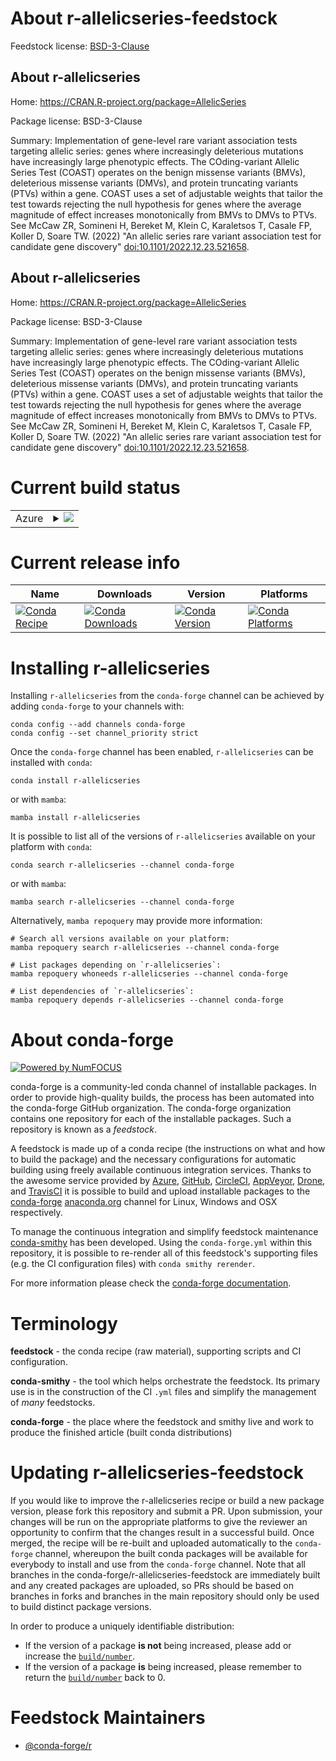 About r-allelicseries-feedstock
===============================

Feedstock license: [BSD-3-Clause](https://github.com/conda-forge/r-allelicseries-feedstock/blob/main/LICENSE.txt)


About r-allelicseries
---------------------

Home: https://CRAN.R-project.org/package=AllelicSeries

Package license: BSD-3-Clause

Summary: Implementation of gene-level rare variant association tests targeting allelic series: genes where increasingly deleterious mutations have increasingly large phenotypic effects. The COding-variant Allelic Series Test (COAST) operates on the benign missense variants (BMVs), deleterious missense variants (DMVs), and protein truncating variants (PTVs) within a gene. COAST uses a set of adjustable weights that tailor the test towards rejecting the null hypothesis for genes where the average magnitude of effect increases monotonically from BMVs to DMVs to PTVs. See McCaw ZR, Somineni H, Bereket M, Klein C, Karaletsos T, Casale FP, Koller D, Soare TW. (2022) "An allelic series rare variant association test for candidate gene discovery" <doi:10.1101/2022.12.23.521658>.

About r-allelicseries
---------------------

Home: https://CRAN.R-project.org/package=AllelicSeries

Package license: BSD-3-Clause

Summary: Implementation of gene-level rare variant association tests targeting allelic series: genes where increasingly deleterious mutations have increasingly large phenotypic effects. The COding-variant Allelic Series Test (COAST) operates on the benign missense variants (BMVs), deleterious missense variants (DMVs), and protein truncating variants (PTVs) within a gene. COAST uses a set of adjustable weights that tailor the test towards rejecting the null hypothesis for genes where the average magnitude of effect increases monotonically from BMVs to DMVs to PTVs. See McCaw ZR, Somineni H, Bereket M, Klein C, Karaletsos T, Casale FP, Koller D, Soare TW. (2022) "An allelic series rare variant association test for candidate gene discovery" <doi:10.1101/2022.12.23.521658>.

Current build status
====================


<table>
    
  <tr>
    <td>Azure</td>
    <td>
      <details>
        <summary>
          <a href="https://dev.azure.com/conda-forge/feedstock-builds/_build/latest?definitionId=19875&branchName=main">
            <img src="https://dev.azure.com/conda-forge/feedstock-builds/_apis/build/status/r-allelicseries-feedstock?branchName=main">
          </a>
        </summary>
        <table>
          <thead><tr><th>Variant</th><th>Status</th></tr></thead>
          <tbody><tr>
              <td>linux_64_r_base4.3</td>
              <td>
                <a href="https://dev.azure.com/conda-forge/feedstock-builds/_build/latest?definitionId=19875&branchName=main">
                  <img src="https://dev.azure.com/conda-forge/feedstock-builds/_apis/build/status/r-allelicseries-feedstock?branchName=main&jobName=linux&configuration=linux%20linux_64_r_base4.3" alt="variant">
                </a>
              </td>
            </tr><tr>
              <td>linux_64_r_base4.4</td>
              <td>
                <a href="https://dev.azure.com/conda-forge/feedstock-builds/_build/latest?definitionId=19875&branchName=main">
                  <img src="https://dev.azure.com/conda-forge/feedstock-builds/_apis/build/status/r-allelicseries-feedstock?branchName=main&jobName=linux&configuration=linux%20linux_64_r_base4.4" alt="variant">
                </a>
              </td>
            </tr><tr>
              <td>osx_64_r_base4.3</td>
              <td>
                <a href="https://dev.azure.com/conda-forge/feedstock-builds/_build/latest?definitionId=19875&branchName=main">
                  <img src="https://dev.azure.com/conda-forge/feedstock-builds/_apis/build/status/r-allelicseries-feedstock?branchName=main&jobName=osx&configuration=osx%20osx_64_r_base4.3" alt="variant">
                </a>
              </td>
            </tr><tr>
              <td>osx_64_r_base4.4</td>
              <td>
                <a href="https://dev.azure.com/conda-forge/feedstock-builds/_build/latest?definitionId=19875&branchName=main">
                  <img src="https://dev.azure.com/conda-forge/feedstock-builds/_apis/build/status/r-allelicseries-feedstock?branchName=main&jobName=osx&configuration=osx%20osx_64_r_base4.4" alt="variant">
                </a>
              </td>
            </tr><tr>
              <td>win_64_r_base4.3</td>
              <td>
                <a href="https://dev.azure.com/conda-forge/feedstock-builds/_build/latest?definitionId=19875&branchName=main">
                  <img src="https://dev.azure.com/conda-forge/feedstock-builds/_apis/build/status/r-allelicseries-feedstock?branchName=main&jobName=win&configuration=win%20win_64_r_base4.3" alt="variant">
                </a>
              </td>
            </tr><tr>
              <td>win_64_r_base4.4</td>
              <td>
                <a href="https://dev.azure.com/conda-forge/feedstock-builds/_build/latest?definitionId=19875&branchName=main">
                  <img src="https://dev.azure.com/conda-forge/feedstock-builds/_apis/build/status/r-allelicseries-feedstock?branchName=main&jobName=win&configuration=win%20win_64_r_base4.4" alt="variant">
                </a>
              </td>
            </tr>
          </tbody>
        </table>
      </details>
    </td>
  </tr>
</table>

Current release info
====================

| Name | Downloads | Version | Platforms |
| --- | --- | --- | --- |
| [![Conda Recipe](https://img.shields.io/badge/recipe-r--allelicseries-green.svg)](https://anaconda.org/conda-forge/r-allelicseries) | [![Conda Downloads](https://img.shields.io/conda/dn/conda-forge/r-allelicseries.svg)](https://anaconda.org/conda-forge/r-allelicseries) | [![Conda Version](https://img.shields.io/conda/vn/conda-forge/r-allelicseries.svg)](https://anaconda.org/conda-forge/r-allelicseries) | [![Conda Platforms](https://img.shields.io/conda/pn/conda-forge/r-allelicseries.svg)](https://anaconda.org/conda-forge/r-allelicseries) |

Installing r-allelicseries
==========================

Installing `r-allelicseries` from the `conda-forge` channel can be achieved by adding `conda-forge` to your channels with:

```
conda config --add channels conda-forge
conda config --set channel_priority strict
```

Once the `conda-forge` channel has been enabled, `r-allelicseries` can be installed with `conda`:

```
conda install r-allelicseries
```

or with `mamba`:

```
mamba install r-allelicseries
```

It is possible to list all of the versions of `r-allelicseries` available on your platform with `conda`:

```
conda search r-allelicseries --channel conda-forge
```

or with `mamba`:

```
mamba search r-allelicseries --channel conda-forge
```

Alternatively, `mamba repoquery` may provide more information:

```
# Search all versions available on your platform:
mamba repoquery search r-allelicseries --channel conda-forge

# List packages depending on `r-allelicseries`:
mamba repoquery whoneeds r-allelicseries --channel conda-forge

# List dependencies of `r-allelicseries`:
mamba repoquery depends r-allelicseries --channel conda-forge
```


About conda-forge
=================

[![Powered by
NumFOCUS](https://img.shields.io/badge/powered%20by-NumFOCUS-orange.svg?style=flat&colorA=E1523D&colorB=007D8A)](https://numfocus.org)

conda-forge is a community-led conda channel of installable packages.
In order to provide high-quality builds, the process has been automated into the
conda-forge GitHub organization. The conda-forge organization contains one repository
for each of the installable packages. Such a repository is known as a *feedstock*.

A feedstock is made up of a conda recipe (the instructions on what and how to build
the package) and the necessary configurations for automatic building using freely
available continuous integration services. Thanks to the awesome service provided by
[Azure](https://azure.microsoft.com/en-us/services/devops/), [GitHub](https://github.com/),
[CircleCI](https://circleci.com/), [AppVeyor](https://www.appveyor.com/),
[Drone](https://cloud.drone.io/welcome), and [TravisCI](https://travis-ci.com/)
it is possible to build and upload installable packages to the
[conda-forge](https://anaconda.org/conda-forge) [anaconda.org](https://anaconda.org/)
channel for Linux, Windows and OSX respectively.

To manage the continuous integration and simplify feedstock maintenance
[conda-smithy](https://github.com/conda-forge/conda-smithy) has been developed.
Using the ``conda-forge.yml`` within this repository, it is possible to re-render all of
this feedstock's supporting files (e.g. the CI configuration files) with ``conda smithy rerender``.

For more information please check the [conda-forge documentation](https://conda-forge.org/docs/).

Terminology
===========

**feedstock** - the conda recipe (raw material), supporting scripts and CI configuration.

**conda-smithy** - the tool which helps orchestrate the feedstock.
                   Its primary use is in the construction of the CI ``.yml`` files
                   and simplify the management of *many* feedstocks.

**conda-forge** - the place where the feedstock and smithy live and work to
                  produce the finished article (built conda distributions)


Updating r-allelicseries-feedstock
==================================

If you would like to improve the r-allelicseries recipe or build a new
package version, please fork this repository and submit a PR. Upon submission,
your changes will be run on the appropriate platforms to give the reviewer an
opportunity to confirm that the changes result in a successful build. Once
merged, the recipe will be re-built and uploaded automatically to the
`conda-forge` channel, whereupon the built conda packages will be available for
everybody to install and use from the `conda-forge` channel.
Note that all branches in the conda-forge/r-allelicseries-feedstock are
immediately built and any created packages are uploaded, so PRs should be based
on branches in forks and branches in the main repository should only be used to
build distinct package versions.

In order to produce a uniquely identifiable distribution:
 * If the version of a package **is not** being increased, please add or increase
   the [``build/number``](https://docs.conda.io/projects/conda-build/en/latest/resources/define-metadata.html#build-number-and-string).
 * If the version of a package **is** being increased, please remember to return
   the [``build/number``](https://docs.conda.io/projects/conda-build/en/latest/resources/define-metadata.html#build-number-and-string)
   back to 0.

Feedstock Maintainers
=====================

* [@conda-forge/r](https://github.com/orgs/conda-forge/teams/r/)

